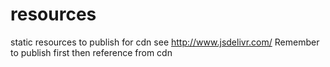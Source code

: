 # resources
static resources to publish for cdn
see http://www.jsdelivr.com/
Remember to publish first then reference from cdn
